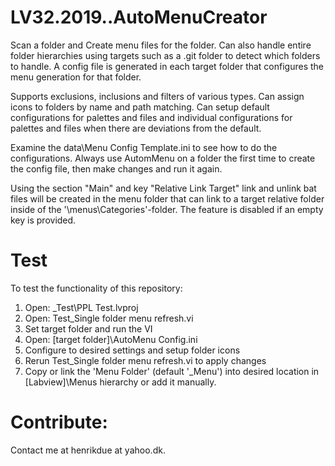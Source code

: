 # LV32.2019..AutoMenuCreator
Scan a folder and Create menu files for the folder. Can also handle entire folder hierarchies using targets such as a .git folder to detect which folders to handle.
A config file is generated in each target folder that configures the menu generation for that folder.

Supports exclusions, inclusions and filters of various types.
Can assign icons to folders by name and path matching.
Can setup default configurations for palettes and files and individual configurations for palettes and files when there are deviations from the default.

Examine the data\Menu Config Template.ini to see how to do the configurations. 
Always use AutomMenu on a folder the first time to create the config file, then make changes and run it again.

Using the section "Main" and key "Relative Link Target" link and unlink bat files will be created in the menu folder that can link to a target relative folder inside of the '<Labview>\menus\Categories'-folder.
The feature is disabled if an empty key is provided.

# Test
To test the functionality of this repository:
1) Open: _Test\PPL Test.lvproj
2) Open: Test_Single folder menu refresh.vi
3) Set target folder and run the VI
4) Open: [target folder]\AutoMenu Config.ini
5) Configure to desired settings and setup folder icons
6) Rerun Test_Single folder menu refresh.vi to apply changes
7) Copy or link the 'Menu Folder' (default '_Menu') into desired location in [Labview]\Menus hierarchy or add it manually.

# Contribute:
Contact me at henrikdue at yahoo.dk.